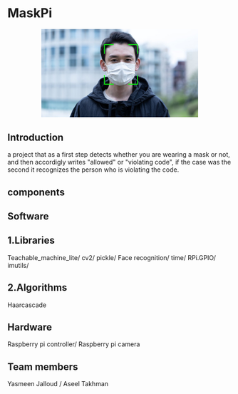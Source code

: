# MaskPi
<p align="center">
<picture>
  <img alt="micro:bit Logo" src="face_mask_detection.jpg" width="70%" hight="50%" >
</picture>
</p>

## Introduction
a project that as a first step detects whether you are wearing a mask or not, and then accordigly writes "allowed" or "violating code", if the case was the second it recognizes the person who is violating the code.

## components 
## Software 
## 1.Libraries 
Teachable_machine_lite/
cv2/
pickle/ 
Face recognition/ 
time/
RPi.GPIO/
imutils/
## 2.Algorithms 
Haarcascade

## Hardware
Raspberry pi controller/ 
Raspberry pi camera

## Team members 
Yasmeen Jalloud /
Aseel Takhman
